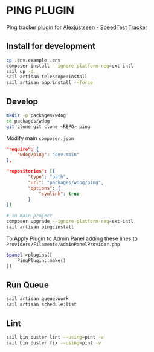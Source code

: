 # PING PLUGIN


Ping tracker plugin for [Alexjustseen - SpeedTest Tracker](https://github.com/alexjustesen/speedtest-tracker)

## Install for development


```bash
cp .env.example .env
composer install --ignore-platform-req=ext-intl
sail up -d
sail artisan telescope:install
sail artisan app:install --force

```

## Develop

```bash
mkdir -p packages/wdog
cd packages/wdog
git clone git clone <REPO> ping
```

Modify main `composer.json`

```json
"require": {
    "wdog/ping": "dev-main"
},

"repositories": [{
        "type": "path",
        "url": "packages/wdog/ping",
        "options": {
            "symlink": true
        }
}]
```


```bash
# in main project
composer upgrade --ignore-platform-req=ext-intl
sail artisan ping:install
```


To Apply Plugin to Admin Panel adding these lines to `Providers/Filamente/AdminPanelProvider.php`

```php
$panel->plugins([
    PingPlugin::make()
])
```


## Run Queue

```bash
sail artisan queue:work
sail artisan schedule:list
```

## Lint

```bash
sail bin duster lint --using=pint -v
sail bin duster fix --using=pint -v
```
